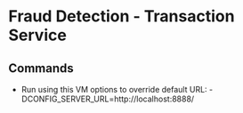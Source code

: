 # Fraud Detection - Transaction Service

## Commands
- Run using this VM options to override default URL: -DCONFIG_SERVER_URL=http://localhost:8888/
